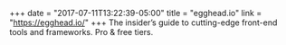 +++
date = "2017-07-11T13:22:39-05:00"
title = "egghead.io"
link = "https://egghead.io/"
+++
The insider’s guide to cutting-edge front-end tools and frameworks. Pro & free tiers.
